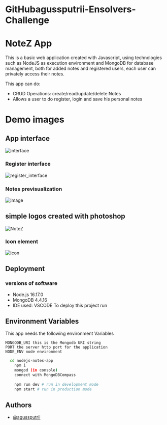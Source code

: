# GitHubagussputrii-Ensolvers-Challenge
# NoteZ App

This is a basic web application created with Javascript, using technologies such as NodeJS as execution environment and MongoDB for database management, both for added notes and registered users, each user can privately access their notes.

This app can do:

- CRUD Operations: create/read/update/delete Notes
- Allows a user to do register, login and save his personal notes


# Demo images

## App interface

![interface](https://user-images.githubusercontent.com/85753366/190046969-78bec196-1ead-4f54-8ecf-a81616c60f1d.jpg)


### Register interface

![register_interface](https://user-images.githubusercontent.com/85753366/190047534-6e39b0f1-231b-4ec6-b949-43160b8ecf27.jpg)
ㅤ
### Notes previsualization

![image](https://user-images.githubusercontent.com/85753366/190056696-430d7e31-77a4-429f-b1f8-03fa1eadfece.png)

## simple logos created with photoshop

![NoteZ](https://user-images.githubusercontent.com/85753366/190047323-8a8e1ef9-af17-40f6-9f4e-3768b1927d43.png)

### Icon element

![icon](https://user-images.githubusercontent.com/85753366/190048068-1bab3048-be6f-472d-bf6f-dfd61a749bb2.png)

## Deployment
### versions of software
- Node.js 16.17.0
- MongoDB 4.4.16
- IDE used:  VSCODE
To deploy this project run

## Environment Variables
This app needs the following environment Variables
```
MONGODB_URI this is the Mongodb URI string
PORT the server http port for the application
NODE_ENV node environment
```

```bash
  cd nodejs-notes-app
    npm i
    mongod (in console)
    connect with MongoDBCompass
    
    npm run dev # run in development mode
    npm start # run in production mode
```


## Authors
- [@agussputrii](https://github.com/agussputrii)

